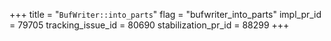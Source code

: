 +++
title = "`BufWriter::into_parts`"
flag = "bufwriter_into_parts"
impl_pr_id = 79705
tracking_issue_id = 80690
stabilization_pr_id = 88299
+++
